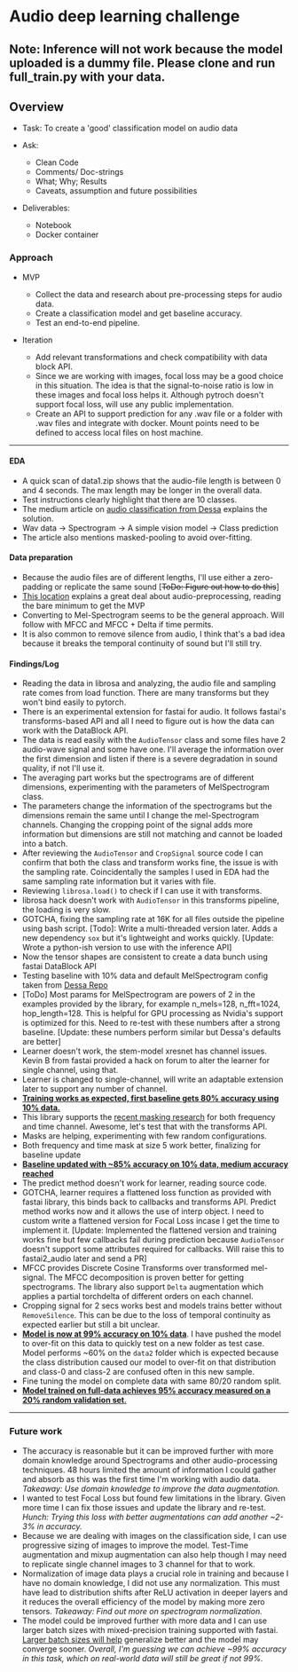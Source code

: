 # Audio deep learning challenge

## Note: Inference will not work because the model uploaded is a dummy file. Please clone and run full_train.py with your data.

## Overview
- Task: To create a 'good' classification model on audio data
- Ask:
    - Clean Code
    - Comments/ Doc-strings
    - What; Why; Results
    - Caveats, assumption and future possibilities

- Deliverables:
    - Notebook
    - Docker container


### Approach
- MVP
    - Collect the data and research about pre-processing steps for audio data.
    - Create a classification model and get baseline accuracy.
    - Test an end-to-end pipeline.

- Iteration
    - Add relevant transformations and check compatibility with data block API.
    - Since we are working with images, focal loss may be a good choice in this situation. The idea is that the signal-to-noise ratio is low in these images and focal loss helps it. Although pytroch doesn't support focal loss, will use any public implementation.
    - Create an API to support prediction for any .wav file or a folder with .wav files and integrate with docker. Mount points need to be defined to access local files on host machine.

---

#### EDA
- A quick scan of data1.zip shows that the audio-file length is between 0 and 4 seconds. The max length may be longer in the overall data.
- Test instructions clearly highlight that there are 10 classes.
- The medium article on [audio classification from Dessa](https://medium.com/dessa-news/detecting-audio-deepfakes-f2edfd8e2b35) explains the solution.
- Wav data -> Spectrogram -> A simple vision model -> Class prediction
- The article also mentions masked-pooling to avoid over-fitting.

#### Data preparation
- Because the audio files are of different lengths, I'll use either a zero-padding or replicate the same sound [~~ToDo: Figure out how to do this~~]
- [This location](https://musicinformationretrieval.com/index.html) explains a great deal about audio-preprocessing, reading the bare minimum to get the MVP
- Converting to Mel-Spectrogram seems to be the general approach. Will follow with MFCC and MFCC + Delta if time permits.
- It is also common to remove silence from audio, I think that's a bad idea because it breaks the temporal continuity of sound but I'll still try.

#### Findings/Log
- Reading the data in librosa and analyzing, the audio file and sampling rate comes from load function. There are many transforms but they won't bind easily to pytorch.
- There is an experimental extension for fastai for audio. It follows fastai's transforms-based API and all I need to figure out is how the data can work with the DataBlock API.
- The data is read easily with the `AudioTensor` class and some files have 2 audio-wave signal and some have one. I'll average the information over the first dimension and listen if there is a severe degradation in sound quality, if not I'll use it.
- The averaging part works but the spectrograms are of different dimensions, experimenting with the parameters of MelSpectrogram class.
- The parameters change the information of the spectrograms but the dimensions remain the same until I change the mel-Spectrogram channels. Changing the cropping point of the signal adds more information but dimensions are still not matching and cannot be loaded into a batch.
- After reviewing the `AudioTensor` and `CropSignal` source code I can confirm that both the class and transform works fine, the issue is with the sampling rate. Coincidentally the samples I used in EDA had the same sampling rate information but it varies with file.
- Reviewing `librosa.load()` to check if I can use it with transforms.
- librosa hack doesn't work with `AudioTensor` in this transforms pipeline, the loading is very slow.
- GOTCHA, fixing the sampling rate at 16K for all files outside the pipeline using bash script. [Todo]: Write a multi-threaded version later. Adds a new dependency `sox` but it's lightweight and works quickly. [Update: Wrote a python-ish version to use with the inference API]
- Now the tensor shapes are consistent to create a data bunch using fastai DataBlock API
- Testing baseline with 10% data and default MelSpectrogram config taken from [Dessa Repo](https://github.com/dessa-oss/fake-voice-detection/blob/master/code/constants.py)
- [ToDo] Most params for MelSpectrogram are powers of 2 in the examples provided by the library, for example n_mels=128, n_fft=1024, hop_length=128. This is helpful for GPU processing as Nvidia's support is optimized for this. Need to re-test with these numbers after a strong baseline. [Update: these numbers perform similar but Dessa's defaults are better]
- Learner doesn't work, the stem-model xresnet has channel issues. Kevin B from fastai provided a hack on forum to alter the learner for single channel, using that.
- Learner is changed to single-channel, will write an adaptable extension later to support any number of channel.
- <u>**Training works as expected, first baseline gets 80% accuracy using 10% data.**</u>
- This library supports the [recent masking research](https://arxiv.org/abs/1904.08779) for both frequency and time channel. Awesome, let's test that with the transforms API.
- Masks are helping, experimenting with few random configurations.
- Both frequency and time mask at size 5 work better, finalizing for baseline update
- <u>**Baseline updated with ~85% accuracy on 10% data, medium accuracy reached**</u>
- The predict method doesn't work for learner, reading source code.
- GOTCHA, learner requires a flattened loss function as provided with fastai library, this binds back to callbacks and transforms API. Predict method works now and it allows the use of interp object. I need to custom write a flattened version for Focal Loss incase I get the time to implement it. [Update: Implemented the flattened version and training works fine but few callbacks fail during prediction because `AudioTensor` doesn't support some attributes required for callbacks. Will raise this to fastai2_audio later and send a PR]
- MFCC provides Discrete Cosine Transforms over transformed mel-signal. The MFCC decomposition is proven better for getting spectrograms. The library also support `Delta` augmentation which applies a partial torchdelta of different orders on each channel.
- Cropping signal for 2 secs works best and models trains better without `RemoveSilence`. This can be due to the loss of temporal continuity as expected earlier but still a bit unclear.
- <u>**Model is now at 99% accuracy on 10% data**</u>. I have pushed the model to over-fit on this data to quickly test on a new folder as test case. Model performs ~60% on the `data2` folder which is expected because the class distribution caused our model to over-fit on that distribution and class-0 and class-2 are confused often in this new sample.
- Fine tuning the model on complete data with same 80/20 random split.
- <u>**Model trained on full-data achieves 95% accuracy measured on a 20% random validation set**.</u>

---

### Future work

- The accuracy is reasonable but it can be improved further with more domain knowledge around Spectrograms and other audio-processing techniques. 48 hours limited the amount of information I could gather and absorb as this was the first time I'm working with audio data. *Takeaway: Use domain knowledge to improve the data augmentation.*
- I wanted to test Focal Loss but found few limitations in the library. Given more time I can fix those issues and update the library and re-test. *Hunch: Trying this loss with better augmentations can add another ~2-3% in accuracy.*
- Because we are dealing with images on the classification side, I can use progressive sizing of images to improve the model. Test-Time augmentation and mixup augmentation can also help though I may need to replicate single channel images to 3 channel for that to work.
- Normalization of image data plays a crucial role in training and because I have no domain knowledge, I did not use any normalization. This must have lead to distribution shifts after ReLU activation in deeper layers and it reduces the overall efficiency of the model by making more zero tensors. *Takeaway: Find out more on spectrogram normalization.*
- The model could be improved further with more data and I can use larger batch sizes with mixed-precision training supported with fastai. [Larger batch sizes will help](https://arxiv.org/abs/1711.00489) generalize better and the model may converge sooner. *Overall, I'm guessing we can achieve ~99% accuracy in this task, which on real-world data will still be great if not 99%.*
